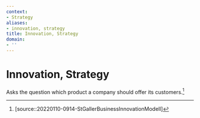 ```yaml
---
context:
- Strategy
aliases:
- innovation, strategy
title: Innovation, Strategy
domain:
- ''
---
```


# Innovation, Strategy

Asks the question which product a company should offer its customers.[^1]

[^1]: [source::20220110-0914-StGallerBusinessInnovationModell]
